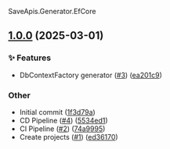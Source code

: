 SaveApis.Generator.EfCore
<a name="1.0.0"></a>
## [1.0.0](https://www.github.com/SaveApis/SaveApis.Generator.EfCore/releases/tag/v1.0.0) (2025-03-01)

### ✨ Features

* DbContextFactory generator ([#3](https://www.github.com/SaveApis/SaveApis.Generator.EfCore/issues/3)) ([ea201c9](https://www.github.com/SaveApis/SaveApis.Generator.EfCore/commit/ea201c9cbefaecb6bae0014a9c4c007f3a8a7216))

### Other

* Initial commit ([1f3d79a](https://www.github.com/SaveApis/SaveApis.Generator.EfCore/commit/1f3d79a04d694db165fb8e74c3298a14dcc1e73a))
* CD Pipeline ([#4](https://www.github.com/SaveApis/SaveApis.Generator.EfCore/issues/4)) ([5534ed1](https://www.github.com/SaveApis/SaveApis.Generator.EfCore/commit/5534ed15a838a079a6e58d45bdf3293d5e979f0e))
* CI Pipeline ([#2](https://www.github.com/SaveApis/SaveApis.Generator.EfCore/issues/2)) ([74a9995](https://www.github.com/SaveApis/SaveApis.Generator.EfCore/commit/74a9995e274c7786a9e2393da8bd1f58c298ae64))
* Create projects ([#1](https://www.github.com/SaveApis/SaveApis.Generator.EfCore/issues/1)) ([ed36170](https://www.github.com/SaveApis/SaveApis.Generator.EfCore/commit/ed36170d236c0dd46d077d3c9f031f06c40c9aba))


